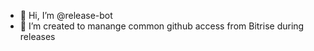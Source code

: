 - 👋 Hi, I’m @release-bot
- 👀 I’m created to manange common github access from Bitrise during releases 

<!---
release-bo/release-bo is a ✨ special ✨ repository because its `README.md` (this file) appears on your GitHub profile.
You can click the Preview link to take a look at your changes.
--->
